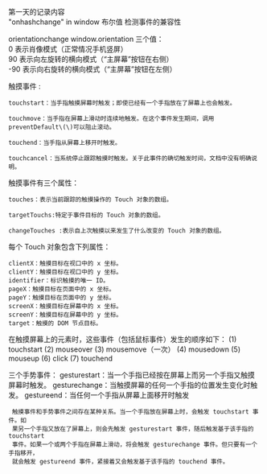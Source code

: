 第一天的记录内容  
"onhashchange" in window  布尔值  检测事件的兼容性

orientationchange  window.orientation 三个值：  
    0 表示肖像模式（正常情况手机竖屏）  
    90 表示向左旋转的横向模式（“主屏幕”按钮在右侧）  
    -90 表示向右旋转的横向模式（“主屏幕”按钮在左侧）

触摸事件  :

    touchstart：当手指触摸屏幕时触发；即使已经有一个手指放在了屏幕上也会触发。
    
    touchmove：当手指在屏幕上滑动时连续地触发。在这个事件发生期间，调用preventDefault\(\)可以阻止滚动。
    
    touchend：当手指从屏幕上移开时触发。
    
    touchcancel：当系统停止跟踪触摸时触发。关于此事件的确切触发时间，文档中没有明确说明。

触摸事件有三个属性：

    touches：表示当前跟踪的触摸操作的 Touch 对象的数组。
    
    targetTouchs:特定于事件目标的 Touch 对象的数组。 
    
    changeTouches :表示自上次触摸以来发生了什么改变的 Touch 对象的数组。

每个 Touch 对象包含下列属性：

    clientX：触摸目标在视口中的 x 坐标。
    clientY：触摸目标在视口中的 y 坐标。
    identifier：标识触摸的唯一 ID。
    pageX：触摸目标在页面中的 x 坐标。
    pageY：触摸目标在页面中的 y 坐标。
    screenX：触摸目标在屏幕中的 x 坐标。
    screenY：触摸目标在屏幕中的 y 坐标。
    target：触摸的 DOM 节点目标。
    
在触摸屏幕上的元素时，这些事件（包括鼠标事件）发生的顺序如下：
    (1) touchstart
    (2) mouseover
    (3) mousemove（一次）
    (4) mousedown
    (5) mouseup
    (6) click
    (7) touchend

三个手势事件：
     gesturestart：当一个手指已经按在屏幕上而另一个手指又触摸屏幕时触发。
     gesturechange：当触摸屏幕的任何一个手指的位置发生变化时触发。
     gestureend：当任何一个手指从屏幕上面移开时触发
     
     触摸事件和手势事件之间存在某种关系。当一个手指放在屏幕上时，会触发 touchstart 事件。如
     果另一个手指又放在了屏幕上，则会先触发 gesturestart 事件，随后触发基于该手指的 touchstart
     事件。如果一个或两个手指在屏幕上滑动，将会触发 gesturechange 事件。但只要有一个手指移开，
     就会触发 gestureend 事件，紧接着又会触发基于该手指的 touchend 事件。
